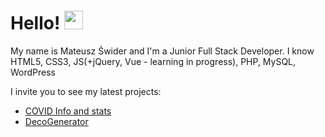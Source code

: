 # Hello! <img src="https://raw.githubusercontent.com/MartinHeinz/MartinHeinz/master/wave.gif" width="30px">

My name is Mateusz Świder and I'm a Junior Full Stack Developer.
I know HTML5, CSS3, JS(+jQuery, Vue - learning in progress), PHP, MySQL, WordPress

I invite you to see my latest projects:
* [COVID Info and stats](https://github.com/Mativve/covid-info-and-stats)
* [DecoGenerator](https://github.com/Mativve/DecoGenerator)
